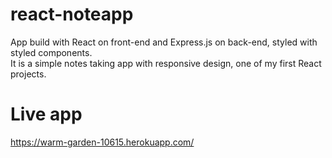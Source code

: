 # react-noteapp
App build with React on front-end and Express.js on back-end, styled with styled components.  
It is a simple notes taking app with responsive design, one of my first React projects.  
# Live app
https://warm-garden-10615.herokuapp.com/
